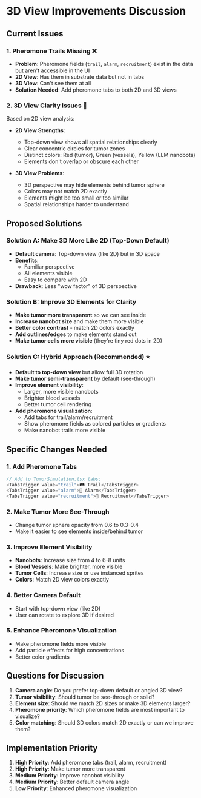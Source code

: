 # 3D View Improvements Discussion

## Current Issues

### 1. **Pheromone Trails Missing** ❌
- **Problem**: Pheromone fields (`trail`, `alarm`, `recruitment`) exist in the data but aren't accessible in the UI
- **2D View**: Has them in substrate data but not in tabs
- **3D View**: Can't see them at all
- **Solution Needed**: Add pheromone tabs to both 2D and 3D views

### 2. **3D View Clarity Issues** 🤔
Based on 2D view analysis:
- **2D View Strengths**:
  - Top-down view shows all spatial relationships clearly
  - Clear concentric circles for tumor zones
  - Distinct colors: Red (tumor), Green (vessels), Yellow (LLM nanobots)
  - Elements don't overlap or obscure each other
  
- **3D View Problems**:
  - 3D perspective may hide elements behind tumor sphere
  - Colors may not match 2D exactly
  - Elements might be too small or too similar
  - Spatial relationships harder to understand

## Proposed Solutions

### Solution A: Make 3D More Like 2D (Top-Down Default)
- **Default camera**: Top-down view (like 2D) but in 3D space
- **Benefits**: 
  - Familiar perspective
  - All elements visible
  - Easy to compare with 2D
- **Drawback**: Less "wow factor" of 3D perspective

### Solution B: Improve 3D Elements for Clarity
- **Make tumor more transparent** so we can see inside
- **Increase nanobot size** and make them more visible
- **Better color contrast** - match 2D colors exactly
- **Add outlines/edges** to make elements stand out
- **Make tumor cells more visible** (they're tiny red dots in 2D)

### Solution C: Hybrid Approach (Recommended) ⭐
- **Default to top-down view** but allow full 3D rotation
- **Make tumor semi-transparent** by default (see-through)
- **Improve element visibility**:
  - Larger, more visible nanobots
  - Brighter blood vessels
  - Better tumor cell rendering
- **Add pheromone visualization**:
  - Add tabs for trail/alarm/recruitment
  - Show pheromone fields as colored particles or gradients
  - Make nanobot trails more visible

## Specific Changes Needed

### 1. Add Pheromone Tabs
```typescript
// Add to TumorSimulation.tsx tabs:
<TabsTrigger value="trail">🛤️ Trail</TabsTrigger>
<TabsTrigger value="alarm">🚨 Alarm</TabsTrigger>
<TabsTrigger value="recruitment">📢 Recruitment</TabsTrigger>
```

### 2. Make Tumor More See-Through
- Change tumor sphere opacity from 0.6 to 0.3-0.4
- Make it easier to see elements inside/behind tumor

### 3. Improve Element Visibility
- **Nanobots**: Increase size from 4 to 6-8 units
- **Blood Vessels**: Make brighter, more visible
- **Tumor Cells**: Increase size or use instanced sprites
- **Colors**: Match 2D view colors exactly

### 4. Better Camera Default
- Start with top-down view (like 2D)
- User can rotate to explore 3D if desired

### 5. Enhance Pheromone Visualization
- Make pheromone fields more visible
- Add particle effects for high concentrations
- Better color gradients

## Questions for Discussion

1. **Camera angle**: Do you prefer top-down default or angled 3D view?
2. **Tumor visibility**: Should tumor be see-through or solid?
3. **Element size**: Should we match 2D sizes or make 3D elements larger?
4. **Pheromone priority**: Which pheromone fields are most important to visualize?
5. **Color matching**: Should 3D colors match 2D exactly or can we improve them?

## Implementation Priority

1. **High Priority**: Add pheromone tabs (trail, alarm, recruitment)
2. **High Priority**: Make tumor more transparent
3. **Medium Priority**: Improve nanobot visibility
4. **Medium Priority**: Better default camera angle
5. **Low Priority**: Enhanced pheromone visualization


